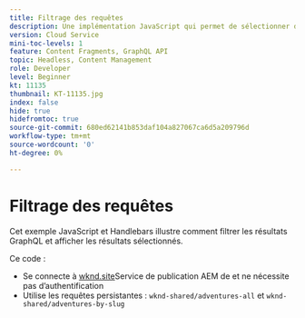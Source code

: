 ```yaml
---
title: Filtrage des requêtes
description: Une implémentation JavaScript qui permet de sélectionner des fragments de contenu spécifiques, puis d’afficher leurs détails .
version: Cloud Service
mini-toc-levels: 1
feature: Content Fragments, GraphQL API
topic: Headless, Content Management
role: Developer
level: Beginner
kt: 11135
thumbnail: KT-11135.jpg
index: false
hide: true
hidefromtoc: true
source-git-commit: 680ed62141b853daf104a827067ca6d5a209796d
workflow-type: tm+mt
source-wordcount: '0'
ht-degree: 0%

---
```



# Filtrage des requêtes

Cet exemple JavaScript et Handlebars illustre comment filtrer les résultats GraphQL et afficher les résultats sélectionnés.

Ce code :

+ Se connecte à [wknd.site](https://wknd.site)Service de publication AEM de et ne nécessite pas d’authentification
+ Utilise les requêtes persistantes : `wknd-shared/adventures-all` et `wknd-shared/adventures-by-slug`
